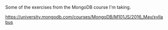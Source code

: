
Some of the exercises from the MongoDB course I'm taking.

https://university.mongodb.com/courses/MongoDB/M101JS/2016_May/syllabus
